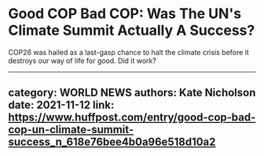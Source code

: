 # Good COP Bad COP: Was The UN's Climate Summit Actually A Success?

COP26 was hailed as a last-gasp chance to halt the climate crisis before it destroys our way of life for good. Did it work?

---
category: WORLD NEWS
authors: Kate Nicholson
date: 2021-11-12
link: https://www.huffpost.com/entry/good-cop-bad-cop-un-climate-summit-success_n_618e76bee4b0a96e518d10a2
---
